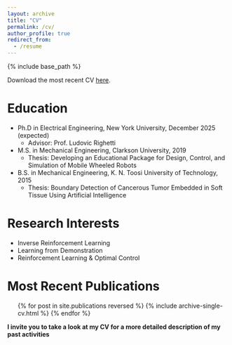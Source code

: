 ```yaml
---
layout: archive
title: "CV"
permalink: /cv/
author_profile: true
redirect_from:
  - /resume
---
```


{% include base_path %}


Download the most recent CV [here](http://sarmadmehrdad.github.io/files/cv.pdf).


Education
======
* Ph.D in Electrical Engineering, New York University, December 2025 (expected)
  * Advisor: Prof. Ludovic Righetti
* M.S. in Mechanical Engineering, Clarkson University, 2019
  * Thesis: Developing an Educational Package for Design, Control, and Simulation of Mobile Wheeled Robots
* B.S. in Mechanical Engineering, K. N. Toosi University of Technology, 2015
  * Thesis: Boundary Detection of Cancerous Tumor Embedded in Soft Tissue Using Artificial Intelligence

Research Interests
======
* Inverse Reinforcement Learning
* Learning from Demonstration
* Reinforcement Learning & Optimal Control

<!-- Work experience
======
* Spring 2024: Academic Pages Collaborator
  * GitHub University
  * Duties includes: Updates and improvements to template
  * Supervisor: The Users

* Fall 2015: Research Assistant
  * GitHub University
  * Duties included: Merging pull requests
  * Supervisor: Professor Hub

* Summer 2015: Research Assistant
  * GitHub University
  * Duties included: Tagging issues
  * Supervisor: Professor Git
  
Skills
======
* Skill 1
* Skill 2
  * Sub-skill 2.1
  * Sub-skill 2.2
  * Sub-skill 2.3
* Skill 3 -->

Most Recent Publications
======
  <ul>{% for post in site.publications reversed %}
    {% include archive-single-cv.html %}
  {% endfor %}</ul>

<b> I invite you to take a look at my CV for a more detailed description of my past activities </b>
  
<!-- Talks
======
  <ul>{% for post in site.talks reversed %}
    {% include archive-single-talk-cv.html  %}
  {% endfor %}</ul> -->
  
<!-- Teaching
======
  <ul>{% for post in site.teaching reversed %}
    {% include archive-single-cv.html %}
  {% endfor %}</ul> -->
  
<!-- Service and leadership
======
* Currently signed in to 43 different slack teams -->
